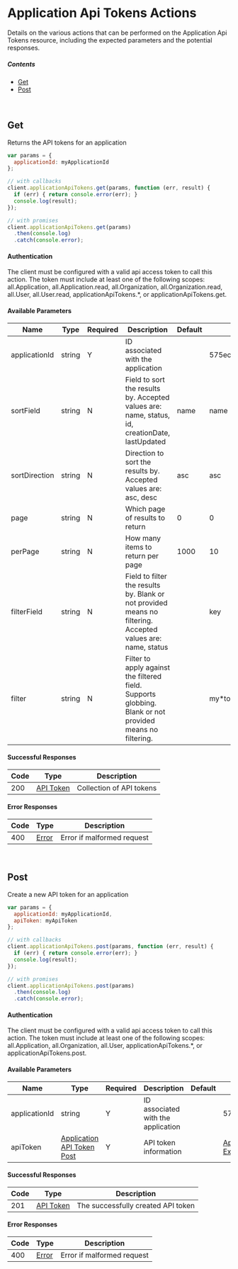 # Application Api Tokens Actions

Details on the various actions that can be performed on the
Application Api Tokens resource, including the expected
parameters and the potential responses.

##### Contents

*   [Get](#get)
*   [Post](#post)

<br/>

## Get

Returns the API tokens for an application

```javascript
var params = {
  applicationId: myApplicationId
};

// with callbacks
client.applicationApiTokens.get(params, function (err, result) {
  if (err) { return console.error(err); }
  console.log(result);
});

// with promises
client.applicationApiTokens.get(params)
  .then(console.log)
  .catch(console.error);
```

#### Authentication
The client must be configured with a valid api access token to call this
action. The token must include at least one of the following scopes:
all.Application, all.Application.read, all.Organization, all.Organization.read, all.User, all.User.read, applicationApiTokens.*, or applicationApiTokens.get.

#### Available Parameters

| Name | Type | Required | Description | Default | Example |
| ---- | ---- | -------- | ----------- | ------- | ------- |
| applicationId | string | Y | ID associated with the application |  | 575ec8687ae143cd83dc4a97 |
| sortField | string | N | Field to sort the results by. Accepted values are: name, status, id, creationDate, lastUpdated | name | name |
| sortDirection | string | N | Direction to sort the results by. Accepted values are: asc, desc | asc | asc |
| page | string | N | Which page of results to return | 0 | 0 |
| perPage | string | N | How many items to return per page | 1000 | 10 |
| filterField | string | N | Field to filter the results by. Blank or not provided means no filtering. Accepted values are: name, status |  | key |
| filter | string | N | Filter to apply against the filtered field. Supports globbing. Blank or not provided means no filtering. |  | my*token |

#### Successful Responses

| Code | Type | Description |
| ---- | ---- | ----------- |
| 200 | [API Token](_schemas.md#api-token) | Collection of API tokens |

#### Error Responses

| Code | Type | Description |
| ---- | ---- | ----------- |
| 400 | [Error](_schemas.md#error) | Error if malformed request |

<br/>

## Post

Create a new API token for an application

```javascript
var params = {
  applicationId: myApplicationId,
  apiToken: myApiToken
};

// with callbacks
client.applicationApiTokens.post(params, function (err, result) {
  if (err) { return console.error(err); }
  console.log(result);
});

// with promises
client.applicationApiTokens.post(params)
  .then(console.log)
  .catch(console.error);
```

#### Authentication
The client must be configured with a valid api access token to call this
action. The token must include at least one of the following scopes:
all.Application, all.Organization, all.User, applicationApiTokens.*, or applicationApiTokens.post.

#### Available Parameters

| Name | Type | Required | Description | Default | Example |
| ---- | ---- | -------- | ----------- | ------- | ------- |
| applicationId | string | Y | ID associated with the application |  | 575ec8687ae143cd83dc4a97 |
| apiToken | [Application API Token Post](_schemas.md#application-api-token-post) | Y | API token information |  | [Application API Token Post Example](_schemas.md#application-api-token-post-example) |

#### Successful Responses

| Code | Type | Description |
| ---- | ---- | ----------- |
| 201 | [API Token](_schemas.md#api-token) | The successfully created API token |

#### Error Responses

| Code | Type | Description |
| ---- | ---- | ----------- |
| 400 | [Error](_schemas.md#error) | Error if malformed request |
